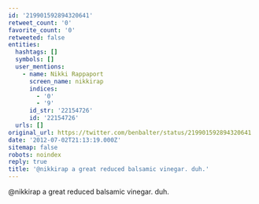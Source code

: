 ```yaml
---
id: '219901592894320641'
retweet_count: '0'
favorite_count: '0'
retweeted: false
entities:
  hashtags: []
  symbols: []
  user_mentions:
    - name: Nikki Rappaport
      screen_name: nikkirap
      indices:
        - '0'
        - '9'
      id_str: '22154726'
      id: '22154726'
  urls: []
original_url: https://twitter.com/benbalter/status/219901592894320641
date: '2012-07-02T21:13:19.000Z'
sitemap: false
robots: noindex
reply: true
title: '@nikkirap a great reduced balsamic vinegar. duh.'
---
```


@nikkirap a great reduced balsamic vinegar. duh.